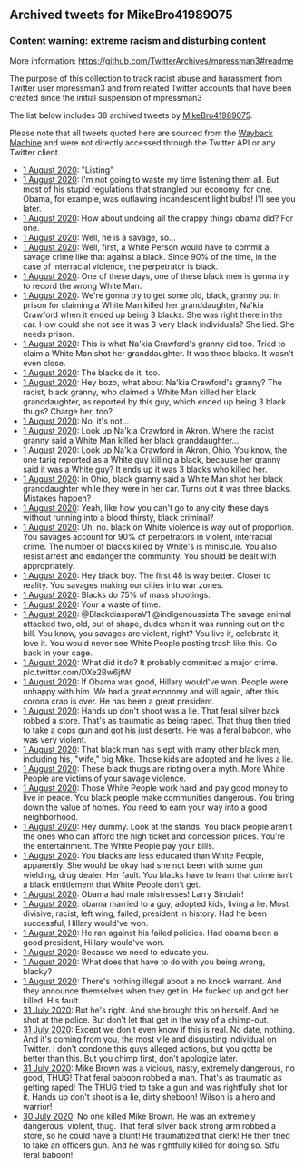 ## Archived tweets for MikeBro41989075
### Content warning: extreme racism and disturbing content
More information: https://github.com/TwitterArchives/mpressman3#readme

The purpose of this collection to track racist abuse and harassment from Twitter user mpressman3 and from related Twitter accounts that have been created since the initial suspension of mpressman3

The list below includes 38 archived tweets by
[MikeBro41989075](https://twitter.com/MikeBro41989075).



Please note that all tweets quoted here are sourced from the
[Wayback Machine](https://web.archive.org) and were not directly accessed through the Twitter API or
any Twitter client.



* [ 1 August 2020](https://web.archive.org/web/20200801061827/https://twitter.com/MikeBro41989075/status/1289445300134805504): "Listing"
* [ 1 August 2020](https://web.archive.org/web/20200801061837/https://twitter.com/MikeBro41989075/status/1289445194740281345): I'm not going to waste my time listening them all. But most of his stupid regulations that strangled our economy, for one. Obama, for example, was outlawing incandescent light bulbs! I'll see you later.
* [ 1 August 2020](https://web.archive.org/web/20200801060927/https://twitter.com/MikeBro41989075/status/1289442965392199681): How about undoing all the crappy things obama did? For one.
* [ 1 August 2020](https://web.archive.org/web/20200801060616/https://twitter.com/MikeBro41989075/status/1289442198442844160): Well, he is a savage, so...
* [ 1 August 2020](https://web.archive.org/web/20200801060525/https://twitter.com/MikeBro41989075/status/1289442027038359552): Well, first, a White Person would have to commit a savage crime like that against a black. Since 90% of the time, in the case of interracial violence, the perpetrator is black.
* [ 1 August 2020](https://web.archive.org/web/20200801055754/https://twitter.com/MikeBro41989075/status/1289440103425695744): One of these days, one of these black men is gonna try to record the wrong White Man.
* [ 1 August 2020](https://web.archive.org/web/20200801055222/https://twitter.com/MikeBro41989075/status/1289438594189242368): We're gonna try to get some old, black, granny put in prison for claiming a White Man killed her granddaughter, Na'kia Crawford when it ended up being 3 blacks. She was right there in the car. How could she not see it was 3 very black individuals? She lied. She needs prison.
* [ 1 August 2020](https://web.archive.org/web/20200801054916/https://twitter.com/MikeBro41989075/status/1289437840720371715): This is what Na'kia Crawford's granny did too. Tried to claim a White Man shot her granddaughter. It was three blacks. It wasn't even close.
* [ 1 August 2020](https://web.archive.org/web/20200801054812/https://twitter.com/MikeBro41989075/status/1289437514999181313): The blacks do it, too.
* [ 1 August 2020](https://web.archive.org/web/20200801054720/https://twitter.com/MikeBro41989075/status/1289437357368721408): Hey bozo, what about Na'kia Crawford's granny? The racist, black granny, who claimed a White Man killed her black granddaughter, as reported by this guy, which ended up being 3 black thugs? Charge her, too?
* [ 1 August 2020](https://web.archive.org/web/20200801054521/https://twitter.com/MikeBro41989075/status/1289436872863879169): No, it's not...
* [ 1 August 2020](https://web.archive.org/web/20200801054454/https://twitter.com/MikeBro41989075/status/1289436720887291904): Look up Na'kia Crawford in Akron. Where the racist granny said a White Man killed her black granddaughter...
* [ 1 August 2020](https://web.archive.org/web/20200801054306/https://twitter.com/MikeBro41989075/status/1289436422043242496): Look up Na'kia Crawford in Akron, Ohio. You know, the one tariq reported as a White guy killing a black, because her granny said it was a White guy? It ends up it was 3 blacks who killed her.
* [ 1 August 2020](https://web.archive.org/web/20200801054049/https://twitter.com/MikeBro41989075/status/1289435751629770753): In Ohio, black granny said a White Man shot her black granddaughter while they were in her car. Turns out it was three blacks. Mistakes happen?
* [ 1 August 2020](https://web.archive.org/web/20200801053402/https://twitter.com/MikeBro41989075/status/1289434078740176896): Yeah, like how you can't go to any city these days without running into a blood thirsty, black criminal?
* [ 1 August 2020](https://web.archive.org/web/20200801053242/https://twitter.com/MikeBro41989075/status/1289433789819572226): Uh, no. black on White violence is way out of proportion. You savages account for 90% of perpetrators in violent, interracial crime. The number of blacks killed by White's is miniscule. You also resist arrest and endanger the community. You should be dealt with appropriately.
* [ 1 August 2020](https://web.archive.org/web/20200801052938/https://twitter.com/MikeBro41989075/status/1289433004431929345): Hey black boy. The first 48 is way better. Closer to reality. You savages making our cities into war zones.
* [ 1 August 2020](https://web.archive.org/web/20200801052847/https://twitter.com/MikeBro41989075/status/1289432676043116545): Blacks do 75% of mass shootings.
* [ 1 August 2020](https://web.archive.org/web/20200801052443/https://twitter.com/MikeBro41989075/status/1289431779233865728): Your a waste of time.
* [ 1 August 2020](https://web.archive.org/web/20200801052137/https://twitter.com/MikeBro41989075/status/1289431067695304705): @BlackdiasporaV1 @indigenoussista The savage animal attacked two, old, out of shape, dudes when it was running out on the bill. You know, you savages are violent, right? You live it, celebrate it, love it. You would never see White People posting trash like this. Go back in your cage.
* [ 1 August 2020](https://web.archive.org/web/20200801051412/https://twitter.com/MikeBro41989075/status/1289429027191586816): What did it do? It probably committed a major crime. pic.twitter.com/DXe2Bw6jfW
* [ 1 August 2020](https://web.archive.org/web/20200801051143/https://twitter.com/MikeBro41989075/status/1289428445508833280): If Obama was good, Hillary would've won. People were unhappy with him. We had a great economy and will again, after this corona crap is over. He has been a great president.
* [ 1 August 2020](https://web.archive.org/web/20200801050905/https://twitter.com/MikeBro41989075/status/1289427836390916098): Hands up don't shoot was a lie. That feral silver back robbed a store. That's as traumatic as being raped. That thug then tried to take a cops gun and got his just deserts. He was a feral baboon, who was very violent.
* [ 1 August 2020](https://web.archive.org/web/20200801050617/https://twitter.com/MikeBro41989075/status/1289427163968606208): That black man has slept with many other black men, including his, "wife," big Mike. Those kids are adopted and he lives a lie.
* [ 1 August 2020](https://web.archive.org/web/20200801050406/https://twitter.com/MikeBro41989075/status/1289426593220198400): These black thugs are rioting over a myth. More White People are victims of your savage violence.
* [ 1 August 2020](https://web.archive.org/web/20200801050111/https://twitter.com/MikeBro41989075/status/1289425815990460416): Those White People work hard and pay good money to live in peace. You black people make communities dangerous. You bring down the value of homes. You need to earn your way into a good neighborhood.
* [ 1 August 2020](https://web.archive.org/web/20200801045810/https://twitter.com/MikeBro41989075/status/1289425069593309185): Hey dummy. Look at the stands. You black people aren't the ones who can afford the high ticket and concession prices. You're the entertainment. The White People pay your bills.
* [ 1 August 2020](https://web.archive.org/web/20200801045510/https://twitter.com/MikeBro41989075/status/1289424238059778048): You blacks are less educated than White People, apparently. She would be okay had she not been with some gun wielding, drug dealer. Her fault. You blacks have to learn that crime isn't a black entitlement that White People don't get.
* [ 1 August 2020](https://web.archive.org/web/20200801044632/https://twitter.com/MikeBro41989075/status/1289422140500881409): Obama had male mistresses! Larry Sinclair!
* [ 1 August 2020](https://web.archive.org/web/20200801044616/https://twitter.com/MikeBro41989075/status/1289421938197032961): obama married to a guy, adopted kids, living a lie. Most divisive, racist, left wing, failed, president in history. Had he been successful, Hillary would've won.
* [ 1 August 2020](https://web.archive.org/web/20200801044235/https://twitter.com/MikeBro41989075/status/1289421179560906752): He ran against his failed policies. Had obama been a good president, Hillary would've won.
* [ 1 August 2020](https://web.archive.org/web/20200801043940/https://twitter.com/MikeBro41989075/status/1289420319615320064): Because we need to educate you.
* [ 1 August 2020](https://web.archive.org/web/20200801043831/https://twitter.com/MikeBro41989075/status/1289420047065251841): What does that have to do with you being wrong, blacky?
* [ 1 August 2020](https://web.archive.org/web/20200801043702/https://twitter.com/MikeBro41989075/status/1289419787534086146): There's nothing illegal about a no knock warrant. And they announce themselves when they get in. He fucked up and got her killed. His fault.
* [31 July 2020](https://web.archive.org/web/20200731085319/https://twitter.com/MikeBro41989075/status/1289116232009031681): But he's right. And she brought this on herself. And he shot at the police. But don't let that get in the way of a chimp-out.
* [31 July 2020](https://web.archive.org/web/20200731102756/https://twitter.com/MikeBro41989075/status/1289115923677433856): Except we don't even know if this is real. No date, nothing. And it's coming from you, the most vile and disgusting individual on Twitter. I don't condone this guys alleged actions, but you gotta be better than this. But you chimp first, don't apologize later.
* [31 July 2020](https://web.archive.org/web/20200731083505/https://twitter.com/MikeBro41989075/status/1289112603499859968): Mike Brown was a vicious, nasty, extremely dangerous, no good, THUG! That feral baboon robbed a man. That's as traumatic as getting raped! The THUG tried to take a gun and was rightfully shot for it. Hands up don't shoot is a lie, dirty sheboon! Wilson is a hero and warrior!
* [30 July 2020](https://web.archive.org/web/20200730021148/https://twitter.com/MikeBro41989075/status/1288658318710517760): No one killed Mike Brown. He was an extremely dangerous, violent, thug. That feral silver back strong arm robbed a store, so he could have a blunt! He traumatized that clerk! He then tried to take an officers gun. And he was rightfully killed for doing so. Stfu feral baboon!
